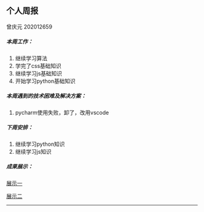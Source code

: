 ## 个人周报

曾庆元 202012659



##### 本周工作：

1. 继续学习算法
2. 学完了css基础知识
3. 继续学习js基础知识
4. 开始学习python基础知识

##### 本周遇到的技术困难及解决方案：

1. pycharm使用失败，卸了，改用vscode

##### 下周安排：

1. 继续学习python知识
2. 继续学习js知识

##### 成果展示：
[展示一](https://zqy2002.gitee.io/2021/02/26/python%E5%AD%A6%E4%B9%A0%E7%AC%94%E8%AE%B0/)

[展示二](https://zqy2002.gitee.io/2021/02/26/javascript%E5%B8%B8%E7%94%A8%E4%BA%92%E5%8A%A8%E6%96%B9%E6%B3%95/)


---
